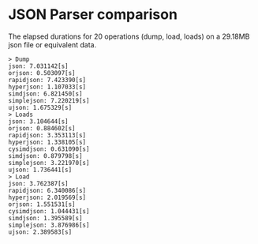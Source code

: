 # JSON Parser comparison

The elapsed durations for 20 operations (dump, load, loads) on a 29.18MB json file or equivalent data.

```text
> Dump
json: 7.031142[s]
orjson: 0.503097[s]
rapidjson: 7.423390[s]
hyperjson: 1.107033[s]
simdjson: 6.821450[s]
simplejson: 7.220219[s]
ujson: 1.675329[s]
> Loads
json: 3.104644[s]
orjson: 0.884602[s]
rapidjson: 3.353113[s]
hyperjson: 1.338105[s]
cysimdjson: 0.631090[s]
simdjson: 0.879798[s]
simplejson: 3.221970[s]
ujson: 1.736441[s]
> Load
json: 3.762387[s]
rapidjson: 6.340086[s]
hyperjson: 2.019569[s]
orjson: 1.551531[s]
cysimdjson: 1.044431[s]
simdjson: 1.395589[s]
simplejson: 3.876986[s]
ujson: 2.389583[s]
```
